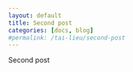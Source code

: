 ```yaml
---
layout: default
title: Second post
categories: [docs, blog]
#permalink: /tai-lieu/second-post
---
```

<p>Second post</p>

<div class="img"></div>